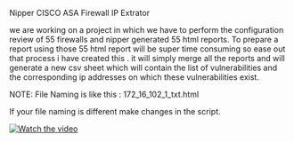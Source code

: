 Nipper CISCO ASA Firewall IP Extrator

we are working on a project in which we have to perform the configuration review of 55 firewalls and nipper generated 55 html reports. To prepare a report using those 55 html report will be super time consuming so ease out that process i have created this . it will simply merge all the reports and will generate a new csv sheet which will contain the list of vulnerabilities and the corresponding ip addresses on which these vulnerabilities exist.

NOTE: File Naming is like this : 172_16_102_1_txt.html

If your file naming is different make changes in the script.

[![Watch the video](https://image.ibb.co/cqgc7b/Cisco_Firewall_ASA_Nipper.png)](https://www.youtube.com/watch?v=cqQx7E8wbLw)

 
